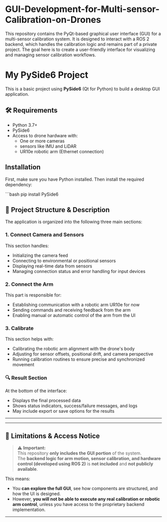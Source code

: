 # GUI-Development-for-Multi-sensor-Calibration-on-Drones
This repository contains the PyQt-based graphical user interface (GUI) for a multi-sensor calibration system. It is designed to interact with a ROS 2 backend, which handles the calibration logic and remains part of a private project. The goal here is to create a user-friendly interface for visualizing and managing sensor calibration workflows.

# My PySide6 Project

This is a basic project using **PySide6** (Qt for Python) to build a desktop GUI application.
## 🛠️ Requirements

- Python 3.7+
- PySide6
- Access to drone hardware with:
  - One or more cameras
  - sensors like IMU and LiDAR 
  - UR10e robotic arm (Ethernet connection)


## Installation

First, make sure you have Python installed. Then install the required dependency:


<p>
```bash
pip install PySide6

</p>


## 📁 Project Structure & Description

The application is organized into the following three main sections:

### 1. Connect Camera and Sensors
This section handles:
- Initializing the camera feed
- Connecting to environmental or positional sensors
- Displaying real-time data from sensors
- Managing connection status and error handling for input devices

### 2. Connect the Arm
This part is responsible for:
- Establishing communication with a robotic arm UR10e for now
- Sending commands and receiving feedback from the arm
- Enabling manual or automatic control of the arm from the UI

### 3. Calibrate
This section helps with:
- Calibrating the robotic arm alignment with the drone's body
- Adjusting for sensor offsets, positional drift, and camera perspective
- Running calibration routines to ensure precise and synchronized movement


### 🔍 Result Section
At the bottom of the interface:
- Displays the final processed data
- Shows status indicators, success/failure messages, and logs
- May include export or save options for the results

---
---

## 🚫 Limitations & Access Notice

> ⚠️ **Important:**  
This repository **only includes the GUI portion** of the system.  
The **backend logic for arm motion, sensor calibration, and hardware control (developed using ROS 2)** is **not included** and **not publicly available**.

This means:

- You **can explore the full GUI**, see how components are structured, and how the UI is designed.
- However, **you will not be able to execute any real calibration or robotic arm control**, unless you have access to the proprietary backend implementation.

---


